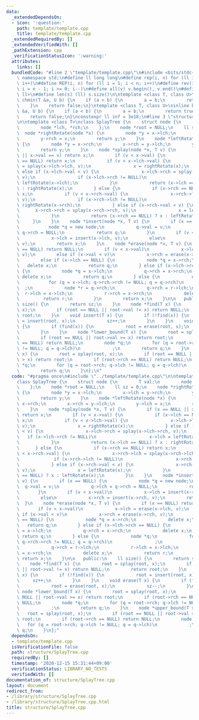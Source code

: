 ```yaml
---
data:
  _extendedDependsOn:
  - icon: ':question:'
    path: template/template.cpp
    title: template/template.cpp
  _extendedRequiredBy: []
  _extendedVerifiedWith: []
  _pathExtension: cpp
  _verificationStatusIcon: ':warning:'
  attributes:
    links: []
  bundledCode: "#line 2 \"template/template.cpp\"\n#include <bits/stdc++.h>\nusing\
    \ namespace std;\n#define ll long long\n#define rep(i, n) for (ll i = 0; i < n;\
    \ i++)\n#define REP(i, n) for (ll i = 1; i < n; i++)\n#define rev(i, n) for (ll\
    \ i = n - 1; i >= 0; i--)\n#define all(v) v.begin(), v.end()\n#define P pair<ll,\
    \ ll>\n#define len(s) (ll) s.size()\n\ntemplate <class T, class U>\ninline bool\
    \ chmin(T &a, U b) {\n    if (a > b) {\n        a = b;\n        return true;\n\
    \    }\n    return false;\n}\ntemplate <class T, class U>\ninline bool chmax(T\
    \ &a, U b) {\n    if (a < b) {\n        a = b;\n        return true;\n    }\n\
    \    return false;\n}\nconstexpr ll inf = 3e18;\n#line 3 \"structure/SplayTree.cpp\"\
    \n\ntemplate <class T>\nclass SplayTree {\n    struct node {\n        T val;\n\
    \        node *lch, *rch;\n    };\n    node *root = NULL;\n    ll sz = 0;\n  \
    \  node *rightRotate(node *x) {\n        node *y = x->lch;\n        x->lch = y->rch;\n\
    \        y->rch = x;\n        return y;\n    }\n    node *leftRotate(node *x)\
    \ {\n        node *y = x->rch;\n        x->rch = y->lch;\n        y->lch = x;\n\
    \        return y;\n    }\n    node *splay(node *x, T v) {\n        if (x == NULL\
    \ || x->val == v) return x;\n        if (v < x->val) {\n            if (x->lch\
    \ == NULL) return x;\n            if (v < x->lch->val) {\n                x->lch->lch\
    \ = splay(x->lch->lch, v);\n                x = rightRotate(x);\n            }\
    \ else if (x->lch->val < v) {\n                x->lch->rch = splay(x->lch->rch,\
    \ v);\n                if (x->lch->rch != NULL)\n                    x->lch =\
    \ leftRotate(x->lch);\n            }\n            return (x->lch == NULL) ? x\
    \ : rightRotate(x);\n        } else {\n            if (x->rch == NULL) return\
    \ x;\n            if (v < x->rch->val) {\n                x->rch->lch = splay(x->rch->lch,\
    \ v);\n                if (x->rch->lch != NULL)\n                    x->rch =\
    \ rightRotate(x->rch);\n            } else if (x->rch->val < v) {\n          \
    \      x->rch->rch = splay(x->rch->rch, v);\n                x = leftRotate(x);\n\
    \            }\n            return (x->rch == NULL) ? x : leftRotate(x);\n   \
    \     }\n    }\n    node *insert(node *x, T v) {\n        if (x == NULL) {\n \
    \           node *q = new node;\n            q->val = v;\n            q->lch =\
    \ q->rch = NULL;\n            return q;\n        }\n        if (v < x->val)\n\
    \            x->lch = insert(x->lch, v);\n        else\n            x->rch = insert(x->rch,\
    \ v);\n        return x;\n    }\n    node *erase(node *x, T v) {\n        if (x\
    \ == NULL) return NULL;\n        if (v < x->val)\n            x->lch = erase(x->lch,\
    \ v);\n        else if (x->val < v)\n            x->rch = erase(x->rch, v);\n\
    \        else if (x->lch == NULL) {\n            node *q = x->rch;\n         \
    \   delete x;\n            return q;\n        } else if (x->lch->rch == NULL)\
    \ {\n            node *q = x->lch;\n            q->rch = x->rch;\n           \
    \ delete x;\n            return q;\n        } else {\n            node *q;\n \
    \           for (q = x->lch; q->rch->rch != NULL; q = q->rch)\n              \
    \  ;\n            node *r = q->rch;\n            q->rch = r->lch;\n          \
    \  r->lch = x->lch;\n            r->rch = x->rch;\n            delete x;\n   \
    \         return r;\n        }\n        return x;\n    }\n\n   public:\n    ll\
    \ size() {\n        return sz;\n    }\n    node *find(T x) {\n        root = splay(root,\
    \ x);\n        if (root == NULL || root->val != x) return NULL;\n        return\
    \ root;\n    }\n    void insert(T x) {\n        if (!find(x)) {\n            root\
    \ = insert(root, x);\n            sz++;\n        }\n    }\n    void erase(T x)\
    \ {\n        if (find(x)) {\n            root = erase(root, x);\n            sz--;\n\
    \        }\n    }\n    node *lower_bound(T x) {\n        root = splay(root, x);\n\
    \        if (root == NULL || root->val >= x) return root;\n        if (root->rch\
    \ == NULL) return NULL;\n        node *q;\n        for (q = root->rch; q->lch\
    \ != NULL; q = q->lch)\n            ;\n        return q;\n    }\n    node *upper_bound(T\
    \ x) {\n        root = splay(root, x);\n        if (root == NULL || root->val\
    \ > x) return root;\n        if (root->rch == NULL) return NULL;\n        node\
    \ *q;\n        for (q = root->rch; q->lch != NULL; q = q->lch)\n            ;\n\
    \        return q;\n    }\n};\n"
  code: "#pragma once\n#include \"../template/template.cpp\"\n\ntemplate <class T>\n\
    class SplayTree {\n    struct node {\n        T val;\n        node *lch, *rch;\n\
    \    };\n    node *root = NULL;\n    ll sz = 0;\n    node *rightRotate(node *x)\
    \ {\n        node *y = x->lch;\n        x->lch = y->rch;\n        y->rch = x;\n\
    \        return y;\n    }\n    node *leftRotate(node *x) {\n        node *y =\
    \ x->rch;\n        x->rch = y->lch;\n        y->lch = x;\n        return y;\n\
    \    }\n    node *splay(node *x, T v) {\n        if (x == NULL || x->val == v)\
    \ return x;\n        if (v < x->val) {\n            if (x->lch == NULL) return\
    \ x;\n            if (v < x->lch->val) {\n                x->lch->lch = splay(x->lch->lch,\
    \ v);\n                x = rightRotate(x);\n            } else if (x->lch->val\
    \ < v) {\n                x->lch->rch = splay(x->lch->rch, v);\n             \
    \   if (x->lch->rch != NULL)\n                    x->lch = leftRotate(x->lch);\n\
    \            }\n            return (x->lch == NULL) ? x : rightRotate(x);\n  \
    \      } else {\n            if (x->rch == NULL) return x;\n            if (v\
    \ < x->rch->val) {\n                x->rch->lch = splay(x->rch->lch, v);\n   \
    \             if (x->rch->lch != NULL)\n                    x->rch = rightRotate(x->rch);\n\
    \            } else if (x->rch->val < v) {\n                x->rch->rch = splay(x->rch->rch,\
    \ v);\n                x = leftRotate(x);\n            }\n            return (x->rch\
    \ == NULL) ? x : leftRotate(x);\n        }\n    }\n    node *insert(node *x, T\
    \ v) {\n        if (x == NULL) {\n            node *q = new node;\n          \
    \  q->val = v;\n            q->lch = q->rch = NULL;\n            return q;\n \
    \       }\n        if (v < x->val)\n            x->lch = insert(x->lch, v);\n\
    \        else\n            x->rch = insert(x->rch, v);\n        return x;\n  \
    \  }\n    node *erase(node *x, T v) {\n        if (x == NULL) return NULL;\n \
    \       if (v < x->val)\n            x->lch = erase(x->lch, v);\n        else\
    \ if (x->val < v)\n            x->rch = erase(x->rch, v);\n        else if (x->lch\
    \ == NULL) {\n            node *q = x->rch;\n            delete x;\n         \
    \   return q;\n        } else if (x->lch->rch == NULL) {\n            node *q\
    \ = x->lch;\n            q->rch = x->rch;\n            delete x;\n           \
    \ return q;\n        } else {\n            node *q;\n            for (q = x->lch;\
    \ q->rch->rch != NULL; q = q->rch)\n                ;\n            node *r = q->rch;\n\
    \            q->rch = r->lch;\n            r->lch = x->lch;\n            r->rch\
    \ = x->rch;\n            delete x;\n            return r;\n        }\n       \
    \ return x;\n    }\n\n   public:\n    ll size() {\n        return sz;\n    }\n\
    \    node *find(T x) {\n        root = splay(root, x);\n        if (root == NULL\
    \ || root->val != x) return NULL;\n        return root;\n    }\n    void insert(T\
    \ x) {\n        if (!find(x)) {\n            root = insert(root, x);\n       \
    \     sz++;\n        }\n    }\n    void erase(T x) {\n        if (find(x)) {\n\
    \            root = erase(root, x);\n            sz--;\n        }\n    }\n   \
    \ node *lower_bound(T x) {\n        root = splay(root, x);\n        if (root ==\
    \ NULL || root->val >= x) return root;\n        if (root->rch == NULL) return\
    \ NULL;\n        node *q;\n        for (q = root->rch; q->lch != NULL; q = q->lch)\n\
    \            ;\n        return q;\n    }\n    node *upper_bound(T x) {\n     \
    \   root = splay(root, x);\n        if (root == NULL || root->val > x) return\
    \ root;\n        if (root->rch == NULL) return NULL;\n        node *q;\n     \
    \   for (q = root->rch; q->lch != NULL; q = q->lch)\n            ;\n        return\
    \ q;\n    }\n};"
  dependsOn:
  - template/template.cpp
  isVerificationFile: false
  path: structure/SplayTree.cpp
  requiredBy: []
  timestamp: '2020-12-15 15:31:44+09:00'
  verificationStatus: LIBRARY_NO_TESTS
  verifiedWith: []
documentation_of: structure/SplayTree.cpp
layout: document
redirect_from:
- /library/structure/SplayTree.cpp
- /library/structure/SplayTree.cpp.html
title: structure/SplayTree.cpp
---
```


